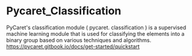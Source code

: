 # Pycaret_Classification
PyCaret's classification module ( pycaret. classification ) is a supervised machine learning module that is used for classifying the elements into a binary group based on various techniques and algorithms.
https://pycaret.gitbook.io/docs/get-started/quickstart
